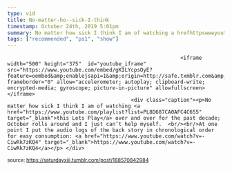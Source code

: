 ```yaml
---
type: vid
title: No-matter-ho--sick-I-think
timestamp: October 24th, 2019 5:01pm
summary: No matter how sick I think I am of watching a hrefhttpswwwyoutubecomplaylistlistPL8D687CA0AFC4C655 targetblankthis Lets Playa over 
tags: ["recommended", "ps1", "show"]
---
```


                
                
                
                
                
                
                
                
                                                            <iframe width="500" height="375"  id="youtube_iframe" src="https://www.youtube.com/embed/gKILYcpsOyE?feature=oembed&amp;enablejsapi=1&amp;origin=http://safe.txmblr.com&amp;wmode=opaque" frameborder="0" allow="accelerometer; autoplay; clipboard-write; encrypted-media; gyroscope; picture-in-picture" allowfullscreen></iframe>                    
                                            <div class="caption"><p>No matter how sick I think I am of watching <a href="https://www.youtube.com/playlist?list=PL8D687CA0AFC4C655" target="_blank">this Lets Play</a> over and over for the past decade; October rolls around and I just can’t help myself.  <br/><br/>At one point I put the audio logs of the back story in chronological order for easy consumption: <a href="https://www.youtube.com/watch?v=-CiwRk7zKQ4" target="_blank">https://www.youtube.com/watch?v=-CiwRk7zKQ4</a></p> </div>
                                                    
<small>source: https://saturdayxiii.tumblr.com/post/188570842984</small>